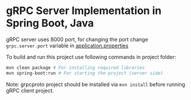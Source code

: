 # gRPC Server Implementation in Spring Boot, Java


gRPC server uses 8000 port, for changing the port change ```grpc.server.port``` variable in [application.properties](src/main/resources/application.properties)

To build and run this project use following commands in project folder:

```bash
mvn clean package # For installing required libraries
mvn spring-boot:run # For starting the project (server side) 
```

Note: grpcproto project should be installed via ```mvn install``` before running gRPC client project.
